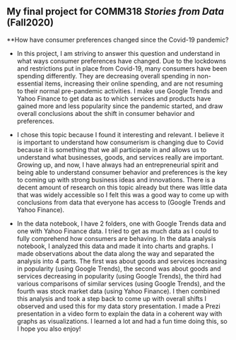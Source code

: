 ## My final project for COMM318 _Stories from Data_ (Fall2020)

**How have consumer preferences changed since the Covid-19 pandemic? 

* In this project, I am striving to answer this question and understand in what ways consumer preferences have changed. Due to the lockdowns and restrictions put in place from Covid-19, many consumers have been spending differently. They are decreasing overall spending in non-essential items, increasing their online spending, and are not resuming to their normal pre-pandemic activities. I make use Google Trends and Yahoo Finance to get data as to which services and products have gained more and less popularity since the pandemic started, and draw overall conclusions about the shift in consumer behavior and preferences. 

* I chose this topic because I found it interesting and relevant. I believe it is important to understand how consumerism is changing due to Covid because it is something that we all participate in and allows us to understand what businesses, goods, and services really are important. Growing up, and now, I have always had an entrepreneurial spirit and being able to understand consumer behavior and preferences is the key to coming up with strong business ideas and innovations. There is a decent amount of research on this topic already but there was little data that was widely accessible so I felt this was a good way to come up with conclusions from data that everyone has access to (Google Trends and Yahoo Finance). 

* In the data notebook, I have 2 folders, one with Google Trends data and one with Yahoo Finance data. I tried to get as much data as I could to fully comprehend how consumers are behaving. In the data analysis notebook, I analyzed this data and made it into charts and graphs. I made observations about the data along the way and separated the analysis into 4 parts. The first was about goods and services increasing in popularity (using Google Trends), the second was about goods and services decreasing in popularity (using Google Trends), the third had various comparisons of similar services (using Google Trends), and the fourth was stock market data (using Yahoo Finance). I then combined this analysis and took a step back to come up with overall shifts I observed and used this for my data story presentation. I made a Prezi presentation in a video form to explain the data in a coherent way with graphs as visualizations. I learned a lot and had a fun time doing this, so I hope you also enjoy! 

 